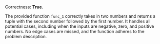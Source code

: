 Correctness: **True**.

The provided function `func_1` correctly takes in two numbers and returns a tuple with the second number followed by the first number. It handles all potential cases, including when the inputs are negative, zero, and positive numbers. No edge cases are missed, and the function adheres to the problem description.